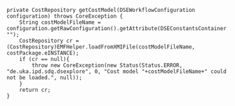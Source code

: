 	private CostRepository getCostModel(DSEWorkflowConfiguration configuration) throws CoreException {
		String costModelFileName = configuration.getRawConfiguration().getAttribute(DSEConstantsContainer.COST_FILE, "");
		CostRepository cr =  (CostRepository)EMFHelper.loadFromXMIFile(costModelFileName, costPackage.eINSTANCE);
		if (cr == null){
			throw new CoreException(new Status(Status.ERROR, "de.uka.ipd.sdq.dsexplore", 0, "Cost model "+costModelFileName+" could not be loaded.", null));
		}
		return cr;
	}